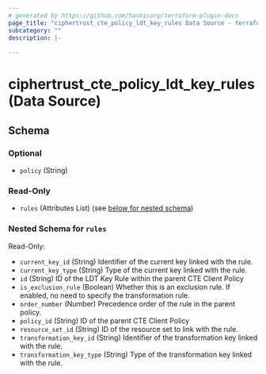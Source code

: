 ```yaml
---
# generated by https://github.com/hashicorp/terraform-plugin-docs
page_title: "ciphertrust_cte_policy_ldt_key_rules Data Source - terraform-provider-ciphertrust"
subcategory: ""
description: |-
  
---
```


# ciphertrust_cte_policy_ldt_key_rules (Data Source)





<!-- schema generated by tfplugindocs -->
## Schema

### Optional

- `policy` (String)

### Read-Only

- `rules` (Attributes List) (see [below for nested schema](#nestedatt--rules))

<a id="nestedatt--rules"></a>
### Nested Schema for `rules`

Read-Only:

- `current_key_id` (String) Identifier of the current key linked with the rule.
- `current_key_type` (String) Type of the current key linked with the rule.
- `id` (String) ID of the LDT Key Rule within the parent CTE Client Policy
- `is_exclusion_rule` (Boolean) Whether this is an exclusion rule. If enabled, no need to specify the transformation rule.
- `order_number` (Number) Precedence order of the rule in the parent policy.
- `policy_id` (String) ID of the parent CTE Client Policy
- `resource_set_id` (String) ID of the resource set to link with the rule.
- `transformation_key_id` (String) Identifier of the transformation key linked with the rule.
- `transformation_key_type` (String) Type of the transformation key linked with the rule.
